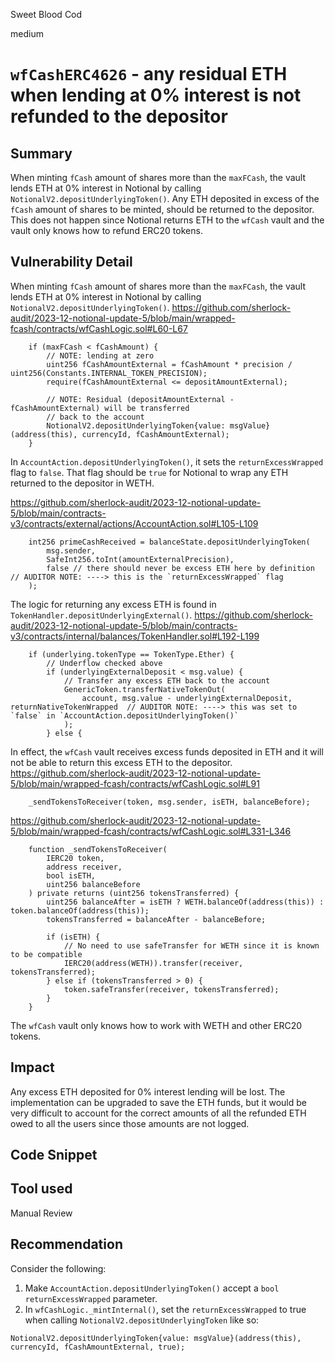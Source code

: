 Sweet Blood Cod

medium

# `wfCashERC4626` - any residual ETH when lending at 0% interest is not refunded to the depositor

## Summary
When minting `fCash` amount of shares more than the `maxFCash`, the vault lends ETH at 0% interest in Notional by calling `NotionalV2.depositUnderlyingToken()`. Any ETH deposited in excess of the `fCash` amount of shares to be minted, should be returned to the depositor. This does not happen since Notional returns ETH to the `wfCash` vault and the vault only knows how to refund ERC20 tokens. 

## Vulnerability Detail
When minting `fCash` amount of shares more than the `maxFCash`, the vault lends ETH at 0% interest in Notional by calling `NotionalV2.depositUnderlyingToken()`.
https://github.com/sherlock-audit/2023-12-notional-update-5/blob/main/wrapped-fcash/contracts/wfCashLogic.sol#L60-L67
```solidity
    if (maxFCash < fCashAmount) {
        // NOTE: lending at zero
        uint256 fCashAmountExternal = fCashAmount * precision / uint256(Constants.INTERNAL_TOKEN_PRECISION);
        require(fCashAmountExternal <= depositAmountExternal);

        // NOTE: Residual (depositAmountExternal - fCashAmountExternal) will be transferred
        // back to the account
        NotionalV2.depositUnderlyingToken{value: msgValue}(address(this), currencyId, fCashAmountExternal);
    }
```

In `AccountAction.depositUnderlyingToken()`, it sets the `returnExcessWrapped` flag to `false`. That flag should be `true` for Notional to wrap any ETH returned to the depositor in WETH. 

https://github.com/sherlock-audit/2023-12-notional-update-5/blob/main/contracts-v3/contracts/external/actions/AccountAction.sol#L105-L109
```solidity
    int256 primeCashReceived = balanceState.depositUnderlyingToken(
        msg.sender,
        SafeInt256.toInt(amountExternalPrecision),
        false // there should never be excess ETH here by definition // AUDITOR NOTE: ----> this is the `returnExcessWrapped` flag
    );
```

The logic for returning any excess ETH is found in `TokenHandler.depositUnderlyingExternal()`.
https://github.com/sherlock-audit/2023-12-notional-update-5/blob/main/contracts-v3/contracts/internal/balances/TokenHandler.sol#L192-L199
```solidity
    if (underlying.tokenType == TokenType.Ether) {
        // Underflow checked above
        if (underlyingExternalDeposit < msg.value) {
            // Transfer any excess ETH back to the account
            GenericToken.transferNativeTokenOut(
                account, msg.value - underlyingExternalDeposit, returnNativeTokenWrapped  // AUDITOR NOTE: ----> this was set to `false` in `AccountAction.depositUnderlyingToken()`
            );
        } else {
```

In effect, the `wfCash` vault receives excess funds deposited in ETH and it will not be able to return this excess ETH to the depositor.
https://github.com/sherlock-audit/2023-12-notional-update-5/blob/main/wrapped-fcash/contracts/wfCashLogic.sol#L91
```solidity
    _sendTokensToReceiver(token, msg.sender, isETH, balanceBefore);
```
https://github.com/sherlock-audit/2023-12-notional-update-5/blob/main/wrapped-fcash/contracts/wfCashLogic.sol#L331-L346
```solidity
    function _sendTokensToReceiver(
        IERC20 token,
        address receiver,
        bool isETH,
        uint256 balanceBefore
    ) private returns (uint256 tokensTransferred) {
        uint256 balanceAfter = isETH ? WETH.balanceOf(address(this)) : token.balanceOf(address(this));
        tokensTransferred = balanceAfter - balanceBefore;

        if (isETH) {
            // No need to use safeTransfer for WETH since it is known to be compatible
            IERC20(address(WETH)).transfer(receiver, tokensTransferred);
        } else if (tokensTransferred > 0) {
            token.safeTransfer(receiver, tokensTransferred);
        }
    }
```

The `wfCash` vault only knows how to work with WETH and other ERC20 tokens. 

## Impact
Any excess ETH deposited for 0% interest lending will be lost. The implementation can be upgraded to save the ETH funds, but it would be very difficult to account for the correct amounts of all the refunded ETH owed to all the users since those amounts are not logged.

## Code Snippet

## Tool used
Manual Review

## Recommendation
Consider the following:
1. Make `AccountAction.depositUnderlyingToken()` accept a `bool returnExcessWrapped` parameter.
2. In `wfCashLogic._mintInternal()`, set the `returnExcessWrapped` to true when calling `NotionalV2.depositUnderlyingToken` like so:
```solidity
NotionalV2.depositUnderlyingToken{value: msgValue}(address(this), currencyId, fCashAmountExternal, true);
```